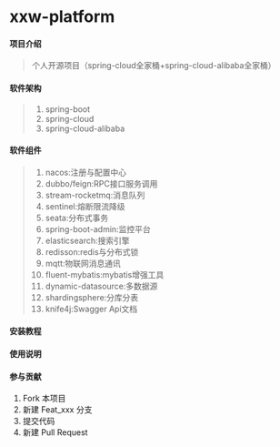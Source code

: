 # xxw-platform

#### 项目介绍
>个人开源项目（spring-cloud全家桶+spring-cloud-alibaba全家桶）

#### 软件架构
> 1. spring-boot
> 2. spring-cloud
> 3. spring-cloud-alibaba

#### 软件组件
> 1. nacos:注册与配置中心
> 2. dubbo/feign:RPC接口服务调用
> 3. stream-rocketmq:消息队列
> 4. sentinel:熔断限流降级
> 5. seata:分布式事务
> 6. spring-boot-admin:监控平台
> 7. elasticsearch:搜索引擎
> 8. redisson:redis与分布式锁
> 9. mqtt:物联网消息通讯
> 10. fluent-mybatis:mybatis增强工具
> 11. dynamic-datasource:多数据源
> 12. shardingsphere:分库分表
> 13. knife4j:Swagger Api文档

#### 安装教程

#### 使用说明

#### 参与贡献

1. Fork 本项目
2. 新建 Feat_xxx 分支
3. 提交代码
4. 新建 Pull Request